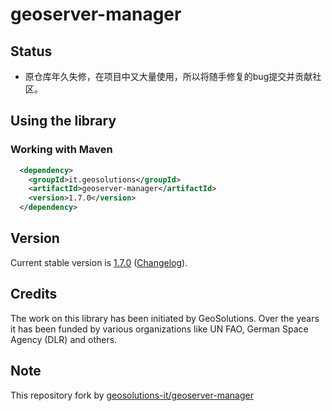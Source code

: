 # geoserver-manager
## Status
 * 原仓库年久失修，在项目中又大量使用，所以将随手修复的bug提交并贡献社区。

## Using the library 

### Working with Maven 

```xml
  <dependency>
    <groupId>it.geosolutions</groupId>
    <artifactId>geoserver-manager</artifactId>
    <version>1.7.0</version>
  </dependency>
```

## Version 
Current stable version is [1.7.0](https://github.com/geosolutions-it/geoserver-manager/releases/tag/v1.7.0) ([Changelog](https://github.com/geosolutions-it/geoserver-manager/wiki/Changelog)).

## Credits
The work on this library has been initiated by GeoSolutions. Over the years it has been funded by various organizations like UN FAO, German Space Agency (DLR) and others.

## Note
This repository fork by [geosolutions-it/geoserver-manager](https://github.com/geosolutions-it/geoserver-manager)
